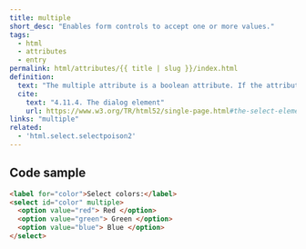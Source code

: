 ```yaml
---
title: multiple
short_desc: "Enables form controls to accept one or more values."
tags:
  - html
  - attributes
  - entry
permalink: html/attributes/{{ title | slug }}/index.html
definition:
  text: "The multiple attribute is a boolean attribute. If the attribute is present, then the select element represents a control for selecting zero or more options from the list of options."
  cite:
    text: "4.11.4. The dialog element"
    url: https://www.w3.org/TR/html52/single-page.html#the-select-element
links: "multiple"
related:
  - 'html.select.selectpoison2'
---
```


<h2 class="h3"><span>Code sample</span></h2>

```html
<label for="color">Select colors:</label>
<select id="color" multiple>
  <option value="red"> Red </option>
  <option value="green"> Green </option>
  <option value="blue"> Blue </option>
</select>
```
